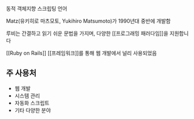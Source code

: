 동적 객체지향 스크립팅 언어

Matz(유키히로 마츠모토, Yukihiro Matsumoto)가 1990년대 중반에 개발함

루비는 간결하고 읽기 쉬운 문법을 가지며, 다양한 [[프로그래밍 패러다임]]을 지원합니다

[[Ruby on Rails]] [[프레임워크]]를 통해 웹 개발에서 널리 사용되었음

## 주 사용처
- 웹 개발
- 시스템 관리
- 자동화 스크립트
- 기타 다양한 분야
